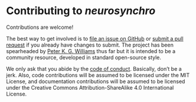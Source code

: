 # Contributing to *neurosynchro*

Contributions are welcome!

The best way to get involved is to
[file an issue on GitHub](https://github.com/pkgw/neurosynchro/issues/new) or
[submit a pull request](https://github.com/pkgw/neurosynchro/pulls) if you
already have changes to submit. The project has been spearheaded by
[Peter K. G. Williams](https://newton.cx/~peter/) thus far but it is intended
to be a community resource, developed in standard open-source style.

We only ask that you abide by the [code of conduct](./CODE_OF_CONDUCT.md).
Basically, don’t be a jerk. Also, code contributions will be assumed to be
licensed under the MIT License, and documentation contributions will be
assumed to be licensed under the Creative Commons Attribution-ShareAlike 4.0
International License.
